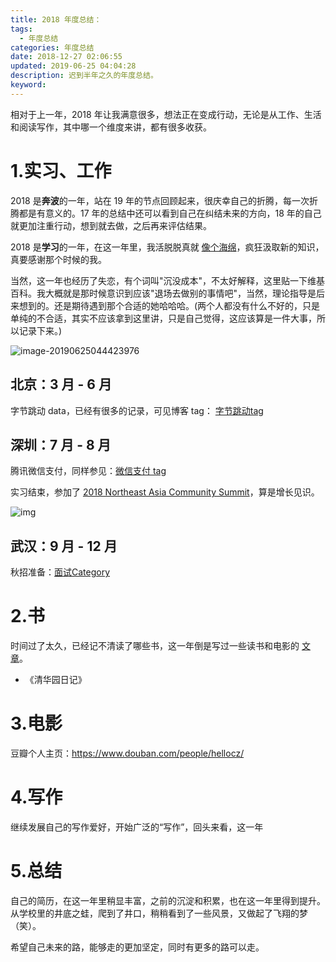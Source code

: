 ```yaml
---
title: 2018 年度总结：
tags:
  - 年度总结
categories: 年度总结
date: 2018-12-27 02:06:55
updated: 2019-06-25 04:04:28
description: 迟到半年之久的年度总结。
keyword:
---
```


相对于上一年，2018 年让我满意很多，想法正在变成行动，无论是从工作、生活和阅读写作，其中哪一个维度来讲，都有很多收获。

<!-- more -->

# 1.实习、工作

2018 是**奔波**的一年，站在 19 年的节点回顾起来，很庆幸自己的折腾，每一次折腾都是有意义的。17 年的总结中还可以看到自己在纠结未来的方向，18 年的自己就更加注重行动，想到就去做，之后再来评估结果。

2018 是**学习**的一年，在这一年里，我活脱脱真就 [像个海绵](https://hellogod.cn/2018-04-12/learning-from-colleagues/)，疯狂汲取新的知识，真要感谢那个时候的我。

当然，这一年也经历了失恋，有个词叫"沉没成本"，不太好解释，这里贴一下维基百科。我大概就是那时候意识到应该"退场去做别的事情吧"，当然，理论指导是后来想到的。还是期待遇到那个合适的她哈哈哈。(两个人都没有什么不好的，只是单纯的不合适，其实不应该拿到这里讲，只是自己觉得，这应该算是一件大事，所以记录下来。)

![image-20190625044423976](http://ww4.sinaimg.cn/large/006tNc79ly1g4cx22p1pvj31w80ko48t.jpg)

## 北京：3 月 - 6 月

字节跳动 data，已经有很多的记录，可见博客 tag： [字节跳动tag](https://hellogod.cn/tags/%E5%AD%97%E8%8A%82%E8%B7%B3%E5%8A%A8/)

## 深圳：7 月 - 8 月

腾讯微信支付，同样参见：[微信支付 tag](https://hellogod.cn/tags/%E5%BE%AE%E4%BF%A1%E6%94%AF%E4%BB%98/)

实习结束，参加了 [2018 Northeast Asia Community Summit](https://hellogod.cn/2018-08-25/northeast-asia-coummunity-summit-day/)，算是增长见识。

![img](https://ws2.sinaimg.cn/large/006tNbRwly1fuv8pivengj30xx0n2te0.jpg)

## 武汉：9 月 - 12 月 

秋招准备：[面试Category](https://hellogod.cn/categories/%E9%9D%A2%E8%AF%95/)

# 2.书

时间过了太久，已经记不清读了哪些书，这一年倒是写过一些读书和电影的 [文章](https://hellogod.cn/2018-11-21/reading-and-writing/)。

- 《清华园日记》

# 3.电影

豆瓣个人主页：https://www.douban.com/people/hellocz/

# 4.写作

继续发展自己的写作爱好，开始广泛的“写作”，回头来看，这一年

# 5.总结

自己的简历，在这一年里稍显丰富，之前的沉淀和积累，也在这一年里得到提升。从学校里的井底之蛙，爬到了井口，稍稍看到了一些风景，又做起了飞翔的梦（笑）。

希望自己未来的路，能够走的更加坚定，同时有更多的路可以走。





